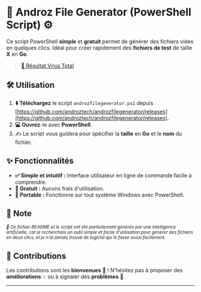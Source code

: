 # 🚀 Androz File Generator (PowerShell Script) ⚙️

Ce script PowerShell **simple** et **gratuit** permet de générer des fichiers vides en quelques clics. Idéal pour créer rapidement des **fichiers de test** de taille **X** en **Go**.

> [🦠 Résultat Virus Total](https://www.virustotal.com/gui/file/879af29749d62fb794893227a13fb9d144cbbf7f0c41d51e923763bbd8968920/detection)
## 🛠️ Utilisation

1.  **⬇️ Téléchargez** le script `androzfilegenerator.ps1` depuis [https://github.com/androztech/androzfilegenerator/releases](https://github.com/androztech/androzfilegenerator/releases).
2.  **💻 Ouvrez**-le avec **PowerShell**.
3.  ✍️ Le script vous guidera pour spécifier la **taille** en **Go** et le **nom** du fichier.

## ✨ Fonctionnalités

* **✅ Simple et intuitif :** Interface utilisateur en ligne de commande facile à comprendre.
* **💯 Gratuit :** Aucuns frais d'utilisation.
* **📩 Portable :** Fonctionne sur tout système Windows avec PowerShell.

## 📝 Note

<small>_🤖 Ce fichier README et le script ont été partiellement générés par une intelligence artificielle, car je recherchais un outil simple et facile d'utilisation pour générer des fichiers en deux clics, et je n'ai jamais trouvé de logiciel qui le fasse aussi facilement._</small>

## 🤝 Contributions

Les contributions sont les **bienvenues** 🎉 ! N'hésitez pas à proposer des **améliorations** 💡 ou à signaler des **problèmes** 🐛.

---
